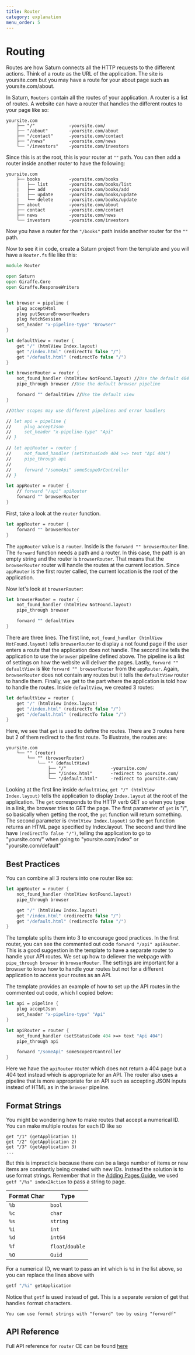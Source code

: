 ```yaml
---
title: Router
category: explanation
menu_order: 5
---
```


# Routing

Routes are how Saturn connects all the HTTP requests to the different actions. Think of a route as the URL of the application. The site is yoursite.com but you may have a route for your about page such as yoursite.com/about.

In Saturn, `Routers` contain all the routes of your application. A router is a list of routes. A website can have a router that handles the different routes to your page like so:

    yoursite.com
        ├── "/"             -yoursite.com/
        ├── "/about"        -yoursite.com/about
        ├── "/contact"      -yoursite.com/contact
        ├── "/news"         -yoursite.com/news
        └── "/investors"    -yoursite.com/investors

Since this is at the root, this is your router at `""` path. You can then add a router inside another router to have the following:

    yoursite.com
        ├── books           -yoursite.com/books
        |   ├── list        -yoursite.com/books/list
        |   ├── add         -yoursite.com/books/add
        |   ├── update      -yoursite.com/books/update
        |   └── delete      -yoursite.com/books/update
        ├── about           -yoursite.com/about
        ├── contact         -yoursite.com/contact
        ├── news            -yoursite.com/news
        └── investors       -yoursite.com/investors

Now you have a router for the `"/books"` path inside another router for the `""` path.

Now to see it in code, create a Saturn project from the template and you will have a `Router.fs` file like this:

```fsharp
module Router

open Saturn
open Giraffe.Core
open Giraffe.ResponseWriters


let browser = pipeline {
    plug acceptHtml
    plug putSecureBrowserHeaders
    plug fetchSession
    set_header "x-pipeline-type" "Browser"
}

let defaultView = router {
    get "/" (htmlView Index.layout)
    get "/index.html" (redirectTo false "/")
    get "/default.html" (redirectTo false "/")
}

let browserRouter = router {
    not_found_handler (htmlView NotFound.layout) //Use the default 404 webpage
    pipe_through browser //Use the default browser pipeline

    forward "" defaultView //Use the default view
}

//Other scopes may use different pipelines and error handlers

// let api = pipeline {
//     plug acceptJson
//     set_header "x-pipeline-type" "Api"
// }

// let apiRouter = router {
//     not_found_handler (setStatusCode 404 >=> text "Api 404")
//     pipe_through api
//
//     forward "/someApi" someScopeOrController
// }

let appRouter = router {
    // forward "/api" apiRouter
    forward "" browserRouter
}
```

First, take a look at the `router` function.

```fsharp
let appRouter = router {
    forward "" browserRouter
}
```

The `appRouter` value is a `router`. Inside is the `forward "" browserRouter` line. The `forward` function needs a path and a router. In this case, the path is an empty string and the router is `browserRouter`. That means that the `browserRouter` router will handle the routes at the current location. Since `appRouter` is the first router called, the current location is the root of the application.

Now let's look at `browserRouter`:

```fsharp
let browserRouter = router {
    not_found_handler (htmlView NotFound.layout)
    pipe_through browser

    forward "" defaultView
}
```

There are three lines. The first line, `not_found_handler (htmlView NotFound.layout)` tells `browserRouter` to display a not found page if the user enters a route that the application does not handle. The second line tells the application to use the `browser` pipeline defined above. The pipeline is a list of settings on how the website will deliver the pages. Lastly, `forward "" defaultView` is like `forward "" browserRouter` from the `appRouter`. Again, `browserRouter` does not contain any routes but it tells the `defaultView` router to handle them. Finally, we get to the part where the application is told how to handle the routes. Inside `defaultView`, we created 3 routes:

```fsharp
let defaultView = router {
    get "/" (htmlView Index.layout)
    get "/index.html" (redirectTo false "/")
    get "/default.html" (redirectTo false "/")
}
```

Here, we see that `get` is used to define the routes. There are 3 routes here but 2 of them redirect to the first route. To illustrate, the routes are:

    yoursite.com
        └── "" (router)
            └── "" (browserRouter)
                └── "" (defaultView)
                    ├── "/"                 -yoursite.com/
                    ├── "/index.html"       -redirect to yoursite.com/
                    └── "/default.html"     -redirect to yoursite.com/

Looking at the first line inside `defaultView`, `get "/" (htmlView Index.layout)` tells the application to display `Index.layout` at the root of the application. The `get` corresponds to the HTTP verb GET so when you type in a link, the browser tries to GET the page. The first parameter of `get` is "/", so basically when getting the root, the `get` function will return something. The second parameter is `(htmlView Index.layout)` so the `get` function returns an HTML page specified by Index.layout. The second and third line have `(redirectTo false "/")`, telling the application to go to "yoursite.com/" when going to "yoursite.com/index" or "yoursite.com/default"

## Best Practices

You can combine all 3 routers into one router like so:

```fsharp
let appRouter = router {
    not_found_handler (htmlView NotFound.layout)
    pipe_through browser

    get "/" (htmlView Index.layout)
    get "/index.html" (redirectTo false "/")
    get "/default.html" (redirectTo false "/")
}
```

The template splits them into 3 to encourage good practices. In the first router, you can see the commented out code `forward "/api" apiRouter`. This is a good suggestion in the template to have a separate router to handle your API routes. We set up how to deliever the webpage with `pipe_through browser` in `browserRouter`. The settings are important for a browser to know how to handle your routes but not for a different application to access your routes as an API.

The template provides an example of how to set up the API routes in the commented out code, which I copied below:

```fsharp
let api = pipeline {
    plug acceptJson
    set_header "x-pipeline-type" "Api"
}

let apiRouter = router {
    not_found_handler (setStatusCode 404 >=> text "Api 404")
    pipe_through api

    forward "/someApi" someScopeOrController
}

```

Here we have the `apiRouter` router which does not return a 404 page but a 404 text instead which is appropriate for an API. The router also uses a pipeline that is more appropriate for an API such as accepting JSON inputs instead of HTML as in the `browser` pipeline.

## Format Strings

You might be wondering how to make routes that accept a numerical ID. You can make multiple routes for each ID like so

    get "/1" (getApplication 1)
    get "/2" (getApplication 2)
    get "/3" (getApplication 3)
    ...

But this is impracticle because there can be a large number of items or new items are constantly being created with new IDs. Instead the solution is to use format strings. Remember that in the [Adding Pages Guide](adding-pages.md), we used `getf "/%s" index2Action` to pass a string to page.

| Format Char | Type |
| ----------- | ---- |
| `%b` | `bool` |
| `%c` | `char` |
| `%s` | `string` |
| `%i` | `int` |
| `%d` | `int64` |
| `%f` | `float`/`double` |
| `%O` | `Guid` |

For a numerical ID, we want to pass an int which is `%i` in the list above, so you can replace the lines above with

```fsharp
getf "/%i" getApplication
```

Notice that `getf` is used instead of get. This is a separate version of get that handles `f`ormat characters.

    You can use format strings with "forward" too by using "forwardf"

## API Reference

Full API reference for `router` CE can be found [here](../reference/Saturn/saturn-router-routerbuilder.html)